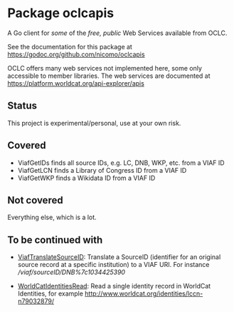 # Package oclcapis

A Go client for _some_ of the _free, public_ Web Services available from OCLC.

See the documentation for this package at <https://godoc.org/github.com/nicomo/oclcapis>

OCLC offers many web services not implemented here, some only accessible to member libraries. The web services are documented at <https://platform.worldcat.org/api-explorer/apis>

## Status

This project is experimental/personal, use at your own risk.

## Covered

- ViafGetIDs finds all source IDs, e.g. LC, DNB, WKP, etc. from a VIAF ID
- ViafGetLCN finds a Library of Congress ID from a VIAF ID
- ViafGetWKP finds a Wikidata ID from a VIAF ID

## Not covered

Everything else, which is a lot.

## To be continued with

- [ViafTranslateSourceID](https://platform.worldcat.org/api-explorer/apis/VIAF/AuthorityCluster/TranslateSourceID): Translate a SourceID (identifier for an original source record at a specific institution) to a VIAF URI. For instance _/viaf/sourceID/DNB%7c1034425390_

- [WorldCatIdentitiesRead](https://platform.worldcat.org/api-explorer/apis/worldcatidentities/identity/Read): Read a single identity record in WorldCat Identities, for example <http://www.worldcat.org/identities/lccn-n79032879/>
